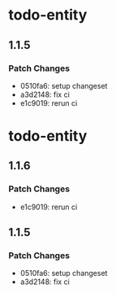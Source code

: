 # todo-entity

## 1.1.5

### Patch Changes

- 0510fa6: setup changeset
- a3d2148: fix ci
- e1c9019: rerun ci

# todo-entity

## 1.1.6

### Patch Changes

- e1c9019: rerun ci

## 1.1.5

### Patch Changes

- 0510fa6: setup changeset
- a3d2148: fix ci
